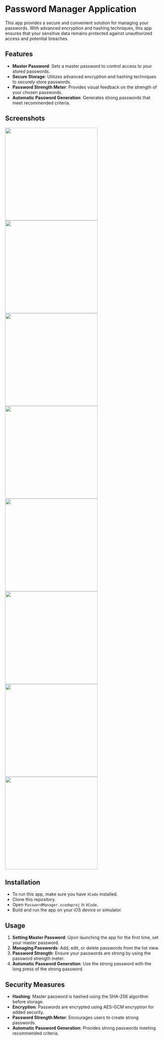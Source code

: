 # Password Manager Application

This app provides a secure and convenient solution for managing your passwords. With advanced encryption and hashing techniques, this app ensures that your sensitive data remains protected against unauthorized access and potential breaches.

## Features

- **Master Password**: Sets a master password to control access to your stored passwords.
- **Secure Storage**: Utilizes advanced encryption and hashing techniques to securely store passwords.
- **Password Strength Meter**: Provides visual feedback on the strength of your chosen passwords.
- **Automatic Password Generation**: Generates strong passwords that meet recommended criteria.

## Screenshots

<img src="https://github.com/k-akzw/Quiz/assets/114431999/75fbc911-3d9c-4d69-bfec-53a5963087d7" width="300">
<img src="https://github.com/k-akzw/Quiz/assets/114431999/6401c3ac-e4aa-4856-9a07-c1bb27b932c4" width="300">
<img src="https://github.com/k-akzw/Quiz/assets/114431999/14ecb920-9065-4e5e-a8df-2544c27783e0" width="300">
<img src="https://github.com/k-akzw/Quiz/assets/114431999/9dbf5c9c-6043-4b8c-b88e-720d786682ec" width="300">
<img src="https://github.com/k-akzw/Quiz/assets/114431999/9fc86227-6ce3-462d-8b0b-872003722d3e" width="300">
<img src="https://github.com/k-akzw/Quiz/assets/114431999/0ac9cf21-53df-4681-9d46-27cc27b09926" width="300">
<img src="https://github.com/k-akzw/Quiz/assets/114431999/0690ad02-60e5-41d0-bdb8-a3da10284c50" width="300">
<img src="https://github.com/k-akzw/Quiz/assets/114431999/e1a76e11-609a-400a-9649-2162a9a20b7a" width="300">

## Installation

- To run this app, make sure you have `XCode` installed.
- Clone this repository.
- Open `PasswordManager.xcodeproj` in `XCode`.
- Build and run the app on your iOS device or simulator.

## Usage

1. **Setting Master Password**: Upon launching the app for the first time, set your master password.
2. **Managing Passwords**: Add, edit, or delete passwords from the list view.
3. **Password Strength**: Ensure your passwords are strong by using the password strength meter.
4. **Automatic Password Generation**: Use the strong password with the long press of the strong password.

## Security Measures

- **Hashing**: Master password is hashed using the SHA-256 algorithm before storage.
- **Encryption**: Passwords are encrypted using AES-GCM encryption for added security.
- **Password Strength Meter**: Encourages users to create strong passwords.
- **Automatic Password Generation**: Provides strong passwords meeting recommended criteria.
